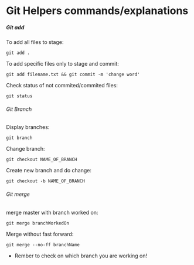 # Git Helpers commands/explanations

##### Git add

To add all files to stage: 
```
git add .
```
To add specific files only to stage and commit:
```
git add filename.txt && git commit -m 'change word'
```
Check status of not commited/commited files:

```
git status
```
###### Git Branch
Display branches:
```
git branch
```
Change branch:
```
git checkout NAME_OF_BRANCH
```

Create new branch and do change:
```
git checkout -b NAME_OF_BRANCH
```




###### Git merge

merge master with branch  worked on:
```
git merge branchWorkedOn
```

Merge without fast forward:
```
git merge --no-ff branchName
```

* Rember to check on which branch you are working on!

